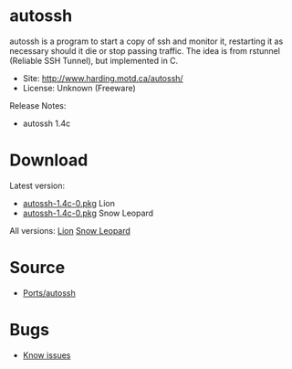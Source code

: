 

# autossh #

autossh is a program to start a copy of ssh and monitor it, restarting it as necessary should it die or stop passing traffic. The idea is from rstunnel (Reliable SSH Tunnel), but implemented in C.

  * Site: http://www.harding.motd.ca/autossh/
  * License: Unknown (Freeware)

Release Notes:
  * autossh 1.4c


# Download #

Latest version:
  * [autossh-1.4c-0.pkg](http://code.google.com/p/rudix/downloads/detail?name=autossh-1.4c-0.pkg) Lion
  * [autossh-1.4c-0.pkg](http://code.google.com/p/rudix-snowleopard/downloads/detail?name=autossh-1.4c-0.pkg) Snow Leopard

All versions: [Lion](http://code.google.com/p/rudix/downloads/list?q=autossh) [Snow Leopard](http://code.google.com/p/rudix-snowleopard/downloads/list?q=autossh)

# Source #
  * [Ports/autossh](http://code.google.com/p/rudix/source/browse/Ports/autossh)

# Bugs #
  * [Know issues](http://code.google.com/p/rudix/issues/list?q=autossh)